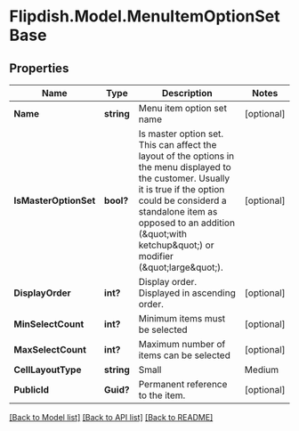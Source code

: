 # Flipdish.Model.MenuItemOptionSetBase
## Properties

Name | Type | Description | Notes
------------ | ------------- | ------------- | -------------
**Name** | **string** | Menu item option set name | [optional] 
**IsMasterOptionSet** | **bool?** | Is master option set. This can affect the layout of the options in the menu displayed to the customer. Usually it is true if the option could be considerd a standalone item as opposed to an addition (\&quot;with ketchup\&quot;) or modifier (\&quot;large\&quot;). | [optional] 
**DisplayOrder** | **int?** | Display order. Displayed in ascending order. | [optional] 
**MinSelectCount** | **int?** | Minimum items must be selected | [optional] 
**MaxSelectCount** | **int?** | Maximum number of items can be selected | [optional] 
**CellLayoutType** | **string** | Small | Medium | Large  Affects the layout of the menu. | [optional] 
**PublicId** | **Guid?** | Permanent reference to the item. | [optional] 

[[Back to Model list]](../README.md#documentation-for-models) [[Back to API list]](../README.md#documentation-for-api-endpoints) [[Back to README]](../README.md)


